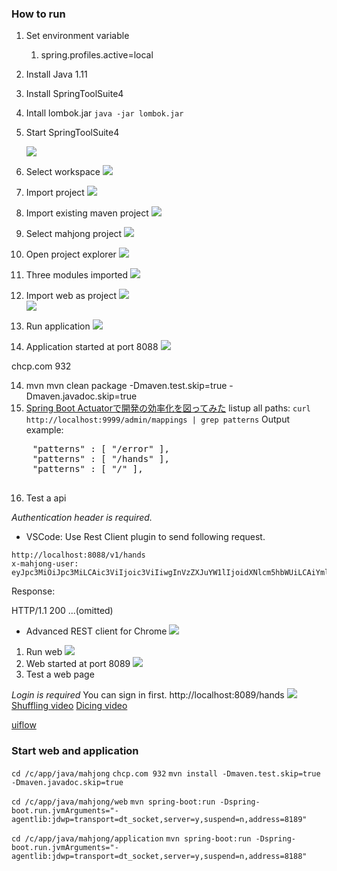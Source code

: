 
### How to run
1. Set environment variable
   1. spring.profiles.active=local
2. Install Java 1.11

3. Install SpringToolSuite4
4. Intall lombok.jar
   `java -jar lombok.jar`
5. Start SpringToolSuite4

    ![](image/Mahjiang/1644647950208.png)
6. Select workspace
   ![](image/Mahjiang/1644648159187.png)
7. Import project
   ![](image/Mahjiang/1644648227541.png)
8. Import existing maven project
   ![](image/Mahjiang/1644648290361.png)
9.  Select mahjong project
   ![](image/Mahjiang/1644648339201.png)
11. Open project explorer
   ![](image/Mahjiang/1644649057023.png)
12. Three modules imported
   ![](image/Mahjiang/1644649093770.png)   
11. Import web as project
   ![](image/Mahjiang/1644649124894.png)   
   ![](image/Mahjiang/1644649146156.png)
12. Run application
   ![](image/Mahjiang/1644648497777.png)
13. Application started at port 8088
   ![](image/Mahjiang/1644648637371.png)

chcp.com 932

14. mvn
   mvn clean package -Dmaven.test.skip=true -Dmaven.javadoc.skip=true
15. [Spring Boot Actuatorで開発の効率化を図ってみた](https://qiita.com/HiroyaEnd/items/f640a6cd2657c42c69a2)
   listup all paths:
   `curl http://localhost:9999/admin/mappings | grep patterns`
   Output example:
   <pre>
    "patterns" : [ "/error" ],
    "patterns" : [ "/hands" ],
    "patterns" : [ "/" ],
    </pre>
16. Test a api

   *Authentication header is required.*
   - VSCode:
   Use Rest Client plugin to send following request.
   ```
   http://localhost:8088/v1/hands
   x-mahjong-user: eyJpc3MiOiJpc3MiLCAic3ViIjoic3ViIiwgInVzZXJuYW1lIjoidXNlcm5hbWUiLCAiYml6R3JvdXAiOiJiaXpHcm91cCIsICJjdXN0b21QYXJhbSI6ImN1c3RvbVBhcmFtIn0=
   ```

   Response:
   
   HTTP/1.1 200 
   ...(omitted)

   - Advanced REST client for Chrome
   ![](image/how-to-run/1649557941120.png)
1.  Run web
   ![](image/Mahjiang/1644649194603.png)
18. Web started at port 8089
   ![](image/Mahjiang/1644649247875.png)   
19. Test a web page

   *Login is required*
   You can sign in first.
   http://localhost:8089/hands
   ![](image/Mahjiang/1644673492424.png)
   [Shuffling video](media/shuffling.mp4)
   [Dicing video](media/dice.mp4)

[uiflow](./uiflow.uif)

### Start web and application 
`cd /c/app/java/mahjong`
`chcp.com 932`
`mvn install -Dmaven.test.skip=true -Dmaven.javadoc.skip=true`

`cd /c/app/java/mahjong/web`
`mvn spring-boot:run -Dspring-boot.run.jvmArguments="-agentlib:jdwp=transport=dt_socket,server=y,suspend=n,address=8189"`

`cd /c/app/java/mahjong/application`
`mvn spring-boot:run -Dspring-boot.run.jvmArguments="-agentlib:jdwp=transport=dt_socket,server=y,suspend=n,address=8188"`
